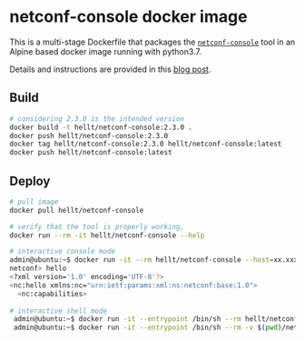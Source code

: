 # netconf-console docker image
This is a multi-stage Dockerfile that packages the [`netconf-console`](https://pypi.org/project/netconf-console/) tool in an Alpine based docker image running with python3.7.

Details and instructions are provided in this [blog post](https://netdevops.me/2020/netconf-console-in-a-docker-container/).

## Build
```bash
# considering 2.3.0 is the intended version
docker build -t hellt/netconf-console:2.3.0 .
docker push hellt/netconf-console:2.3.0
docker tag hellt/netconf-console:2.3.0 hellt/netconf-console:latest
docker push hellt/netconf-console:latest
```

## Deploy
```bash
# pull image
docker pull hellt/netconf-console

# verify that the tool is properly working,
docker run --rm -it hellt/netconf-console --help

# interactive console mode
admin@ubuntu:~$ docker run -it --rm hellt/netconf-console --host=xx.xxx.xxx.xxx --port=830 -u admin -p Admin@123
netconf> hello
<?xml version='1.0' encoding='UTF-8'?>
<nc:hello xmlns:nc="urn:ietf:params:xml:ns:netconf:base:1.0">
  <nc:capabilities>
  
# interactive shell mode
 admin@ubuntu:~$ docker run -it --entrypoint /bin/sh --rm hellt/netconf-console 
 admin@ubuntu:~$ docker run -it --entrypoint /bin/sh --rm -v $(pwd)/netconf:/rpc hellt/netconf-console 

```
